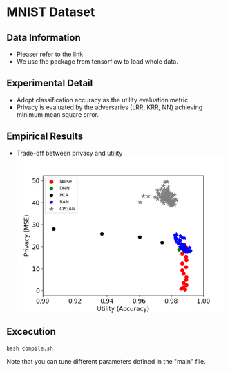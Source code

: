 # MNIST Dataset
## **Data Information**

- Pleaser refer to the [link](http://yann.lecun.com/exdb/mnist/)
- We use the package from tensorflow to load whole data.

## **Experimental Detail**
- Adopt classification accuracy as the utility evaluation metric.
- Privacy is evaluated by the adversaries (LRR, KRR, NN) 
achieving minimum mean square error.

## **Empirical Results**
- Trade-off between privacy and utility
![image](https://github.com/R06942098/CPGAN/blob/master/MNIST/img/MNIST_data_final_nonlinear.png)

## **Excecution**
```
bash compile.sh
```
Note that you can tune different parameters defined in the "main" file.
